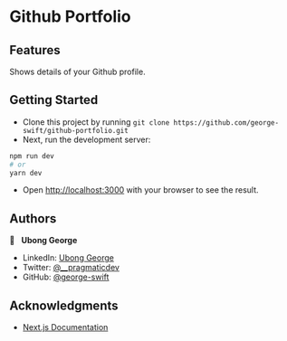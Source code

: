 # Github Portfolio
## Features
Shows details of your Github profile.

## Getting Started
- Clone this project by running `git clone https://github.com/george-swift/github-portfolio.git`
- Next, run the development server:

```bash
npm run dev
# or
yarn dev
```

- Open [http://localhost:3000](http://localhost:3000) with your browser to see the result.

## Authors

👤 &nbsp; **Ubong George**
- LinkedIn: [Ubong George](https://www.linkedin.com/in/ubong-itok)
- Twitter: [@\_\_pragmaticdev](https://twitter.com/__pragmaticdev)
- GitHub: [@george-swift](https://github.com/george-swift)

## Acknowledgments

- [Next.js Documentation](https://nextjs.org/docs)